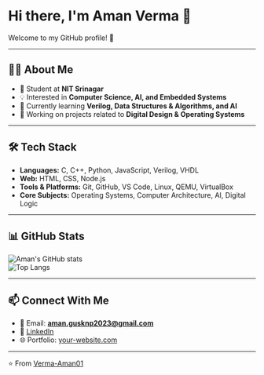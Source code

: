 # Hi there, I'm Aman Verma 👋

Welcome to my GitHub profile! 🚀  

---

## 👨‍💻 About Me
- 🏫 Student at **NIT Srinagar**
- 💡 Interested in **Computer Science, AI, and Embedded Systems**
- 🌱 Currently learning **Verilog, Data Structures & Algorithms, and AI**
- 🔭 Working on projects related to **Digital Design & Operating Systems**

---

## 🛠️ Tech Stack
- **Languages:** C, C++, Python, JavaScript, Verilog, VHDL  
- **Web:** HTML, CSS, Node.js  
- **Tools & Platforms:** Git, GitHub, VS Code, Linux, QEMU, VirtualBox  
- **Core Subjects:** Operating Systems, Computer Architecture, AI, Digital Logic  

---

## 📊 GitHub Stats
![Aman's GitHub stats](https://github-readme-stats.vercel.app/api?username=Verma-Aman01&show_icons=true&theme=radical)  
![Top Langs](https://github-readme-stats.vercel.app/api/top-langs/?username=Verma-Aman01&layout=compact&theme=radical)

---

## 📫 Connect With Me
- 📧 Email: **aman.gusknp2023@gmail.com**
- 💼 [LinkedIn](https://www.linkedin.com/in/aman-verma-18a3922a6/)   
- 🌐 Portfolio: [your-website.com](https://your-website.com)

---

⭐️ From [Verma-Aman01](https://github.com/Verma-Aman01)
